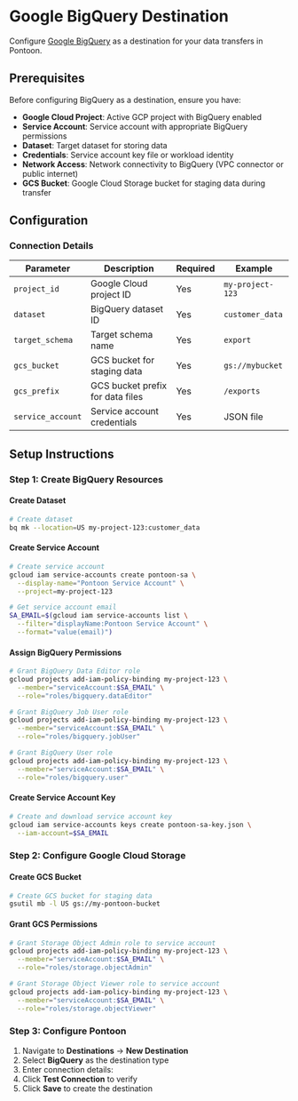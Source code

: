 # Google BigQuery Destination

Configure [Google BigQuery](https://cloud.google.com/bigquery) as a destination for your data transfers in Pontoon.

## Prerequisites

Before configuring BigQuery as a destination, ensure you have:

- **Google Cloud Project**: Active GCP project with BigQuery enabled
- **Service Account**: Service account with appropriate BigQuery permissions
- **Dataset**: Target dataset for storing data
- **Credentials**: Service account key file or workload identity
- **Network Access**: Network connectivity to BigQuery (VPC connector or public internet)
- **GCS Bucket**: Google Cloud Storage bucket for staging data during transfer

## Configuration

### Connection Details

| Parameter         | Description                      | Required | Example          |
| ----------------- | -------------------------------- | -------- | ---------------- |
| `project_id`      | Google Cloud project ID          | Yes      | `my-project-123` |
| `dataset`         | BigQuery dataset ID              | Yes      | `customer_data`  |
| `target_schema`   | Target schema name               | Yes      | `export`         |
| `gcs_bucket`      | GCS bucket for staging data      | Yes      | `gs://mybucket`  |
| `gcs_prefix`      | GCS bucket prefix for data files | Yes      | `/exports`       |
| `service_account` | Service account credentials      | Yes      | JSON file      |

## Setup Instructions

### Step 1: Create BigQuery Resources

#### Create Dataset

```bash
# Create dataset
bq mk --location=US my-project-123:customer_data
```

#### Create Service Account

```bash
# Create service account
gcloud iam service-accounts create pontoon-sa \
  --display-name="Pontoon Service Account" \
  --project=my-project-123

# Get service account email
SA_EMAIL=$(gcloud iam service-accounts list \
  --filter="displayName:Pontoon Service Account" \
  --format="value(email)")
```

#### Assign BigQuery Permissions

```bash
# Grant BigQuery Data Editor role
gcloud projects add-iam-policy-binding my-project-123 \
  --member="serviceAccount:$SA_EMAIL" \
  --role="roles/bigquery.dataEditor"

# Grant BigQuery Job User role
gcloud projects add-iam-policy-binding my-project-123 \
  --member="serviceAccount:$SA_EMAIL" \
  --role="roles/bigquery.jobUser"

# Grant BigQuery User role
gcloud projects add-iam-policy-binding my-project-123 \
  --member="serviceAccount:$SA_EMAIL" \
  --role="roles/bigquery.user"
```

#### Create Service Account Key

```bash
# Create and download service account key
gcloud iam service-accounts keys create pontoon-sa-key.json \
  --iam-account=$SA_EMAIL
```

### Step 2: Configure Google Cloud Storage

#### Create GCS Bucket

```bash
# Create GCS bucket for staging data
gsutil mb -l US gs://my-pontoon-bucket
```

#### Grant GCS Permissions

```bash
# Grant Storage Object Admin role to service account
gcloud projects add-iam-policy-binding my-project-123 \
  --member="serviceAccount:$SA_EMAIL" \
  --role="roles/storage.objectAdmin"

# Grant Storage Object Viewer role to service account
gcloud projects add-iam-policy-binding my-project-123 \
  --member="serviceAccount:$SA_EMAIL" \
  --role="roles/storage.objectViewer"
```

### Step 3: Configure Pontoon

1. Navigate to **Destinations** → **New Destination**
2. Select **BigQuery** as the destination type
3. Enter connection details:
4. Click **Test Connection** to verify
5. Click **Save** to create the destination
